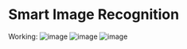 # Smart Image Recognition
Working:
![image](https://user-images.githubusercontent.com/59411957/177482038-9817cec1-549d-4bf5-964b-1b58beaade1d.png)
![image](https://user-images.githubusercontent.com/59411957/177482495-77edd0be-cc5c-4389-97d0-bf49b4ad7075.png)
![image](https://user-images.githubusercontent.com/59411957/177482319-542066f2-f73f-4849-a2f9-cc879133d9d2.png)

